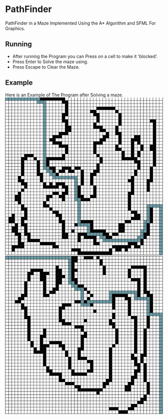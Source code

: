 
# PathFinder
PathFinder in a Maze Implemented Using the A* Algorithm and SFML For Graphics.

## Running
- After running the Program you can Press on a cell to make it 'blocked'.
- Press Enter to Solve the maze using.
- Press Escape to Clear the Maze.
## Example
Here is an Example of The Program after Solving a maze.
![Example](./Example.png)
![Example 2](./Example2.png)
